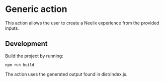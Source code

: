 # Generic action

This action allows the user to create a Neelix experience from the provided
inputs.

## Development

Build the project by running:

```
npm run build
```

The action uses the generated output found in dist/index.js.
